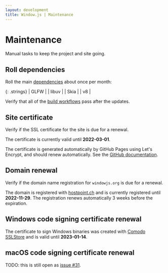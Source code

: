 ```yaml
---
layout: development
title: Window.js | Maintenance
---
```


Maintenance
===========

Manual tasks to keep the project and site going.


Roll dependencies
-----------------

Roll the main [dependencies](/dev/dependencies) about once per month:

{: .strings}
| GLFW |
| libuv |
| Skia |
| v8 |

Verify that all of the
[build workflows](https://github.com/windowjs/windowjs/actions) pass after
the updates.


Site certificate
----------------

Verify if the SSL certificate for the site is due for a renewal.

The certificate is currently valid until **2022-03-01**.

The certificate is generated automatically by GitHub Pages using Let's Encrypt,
and should renew automatically. See the
[GitHub documentation](https://docs.github.com/en/pages/getting-started-with-github-pages/securing-your-github-pages-site-with-https).


Domain renewal
--------------

Verify if the domain name registration for `windowjs.org` is due for a renewal.

The domain is registered with [hostpoint.ch](https://hostpoint.ch) and is
currently registered until **2022-11-29**. The registration renews automatically
3 weeks before the expiration.


Windows code signing certificate renewal
----------------------------------------

The certificate to sign Windows binaries was created with
[Comodo SSLStore](https://comodosslstore.com/) and is valid until
**2023-01-14**.


macOS code signing certificate renewal
--------------------------------------

TODO: this is still open as
[issue #31](https://github.com/windowjs/windowjs/issues/31).
